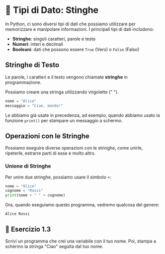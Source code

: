 # 📐 Tipi di Dato: Stinghe

In Python, ci sono diversi tipi di dati che possiamo utilizzare per memorizzare e manipolare informazioni. I principali
tipi di dati includono:

- **Stringhe**: singoli caratteri, parole e testo
- **Numeri**: interi e decimali
- **Booleani**: dati che possono essere `True` (Vero) o `False` (Falso)

## Stringhe di Testo

Le parole, i caratteri e il testo vengono chiamate **stringhe** in programmazione.

Possiamo creare una stringa utilizzando virgolette (" ").

```python
nome = "Alice"
messaggio = "Ciao, mondo!"
```

Le abbiamo già usate in precedenza, ad esempio, quando abbiamo usato la funzione `print()` per stampare un messaggio a
schermo.

## Operazioni con le Stringhe

Possiamo eseguire diverse operazioni con le stringhe, come unirle, ripeterle, estrarre parti di esse e molto altro.

### Unione di Stringhe

Per unire due stringhe, possiamo usare il simbolo `+`:

```python
nome = "Alice"
cognome = "Rossi"
print(nome + " " + cognome)
```

Ora, quando eseguiamo questo programma, vedremo qualcosa del genere:

```
Alice Rossi
```

[//]: # (### Ripetizione di Stringhe)

[//]: # ()
[//]: # (Per ripetere una stringa, possiamo usare il simbolo `*`:)

[//]: # ()
[//]: # (```python)

[//]: # (nome = "Alice")

[//]: # (print&#40;nome * 3&#41;)

[//]: # (```)

[//]: # ()
[//]: # (Ora, quando eseguiamo questo programma, vedremo qualcosa del genere:)

[//]: # ()
[//]: # (```)

[//]: # (AliceAliceAlice)

[//]: # (```)

## 🧩 Esercizio 1.3

Scrivi un programma che crei una variabile con il tuo nome. Poi, stampa a schermo la stringa "Ciao" seguita dal tuo
nome.

[//]: # (## 🧩 Esercizio 1.4)

[//]: # ()
[//]: # (Scrivi un programma che crei una variabile con il tuo nome. Poi, stampa a schermo quella variabile 10 volte.)



